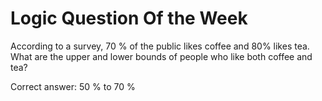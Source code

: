 # Logic Question Of the Week

According to a survey, 70 % of the public likes coffee and 80% likes tea. What are the upper and lower bounds of people who like both coffee and tea?


Correct answer: 50 % to 70 %